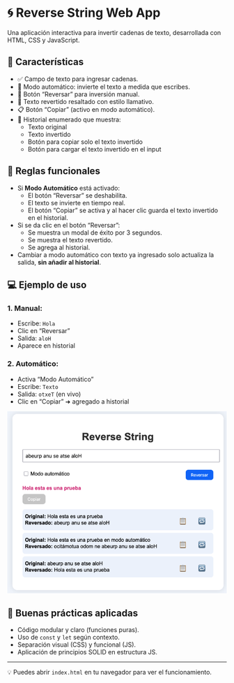 # 🌀 Reverse String Web App

Una aplicación interactiva para invertir cadenas de texto, desarrollada con HTML, CSS y JavaScript.

## 🚀 Características

- ✅ Campo de texto para ingresar cadenas.
- 🔄 Modo automático: invierte el texto a medida que escribes.
- 🔘 Botón “Reversar” para inversión manual.
- 🌈 Texto revertido resaltado con estilo llamativo.
- 📋 Botón “Copiar” (activo en modo automático).
- 📜 Historial enumerado que muestra:
  - Texto original
  - Texto invertido
  - Botón para copiar solo el texto invertido
  - Botón para cargar el texto invertido en el input

## 🧠 Reglas funcionales

- Si **Modo Automático** está activado:
  - El botón “Reversar” se deshabilita.
  - El texto se invierte en tiempo real.
  - El botón “Copiar” se activa y al hacer clic guarda el texto invertido en el historial.
- Si se da clic en el botón “Reversar”:
  - Se muestra un modal de éxito por 3 segundos.
  - Se muestra el texto revertido.
  - Se agrega al historial.
- Cambiar a modo automático con texto ya ingresado solo actualiza la salida, **sin añadir al historial**.

## 💻 Ejemplo de uso

### 1. Manual:

- Escribe: `Hola`
- Clic en “Reversar”
- Salida: `aloH`
- Aparece en historial

### 2. Automático:

- Activa “Modo Automático”
- Escribe: `Texto`
- Salida: `otxeT` (en vivo)
- Clic en “Copiar” ➜ agregado a historial

![](./screenshot.png)

## 🧩 Buenas prácticas aplicadas

- Código modular y claro (funciones puras).
- Uso de `const` y `let` según contexto.
- Separación visual (CSS) y funcional (JS).
- Aplicación de principios SOLID en estructura JS.

---

💡 Puedes abrir `index.html` en tu navegador para ver el funcionamiento.
